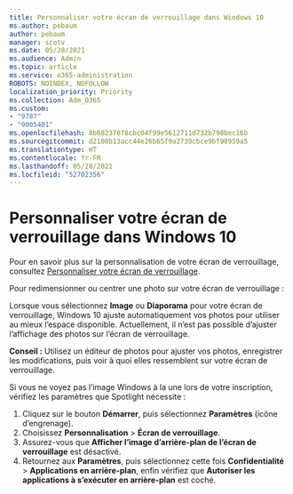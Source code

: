 ```yaml
---
title: Personnaliser votre écran de verrouillage dans Windows 10
ms.author: pebaum
author: pebaum
manager: scotv
ms.date: 05/28/2021
ms.audience: Admin
ms.topic: article
ms.service: o365-administration
ROBOTS: NOINDEX, NOFOLLOW
localization_priority: Priority
ms.collection: Adm_O365
ms.custom:
- "9787"
- "9005401"
ms.openlocfilehash: 8b68237078cbc04f99e5612711d732b798bec16b
ms.sourcegitcommit: d2108b13acc44e26b65f9a2739cbce9bf98959a5
ms.translationtype: HT
ms.contentlocale: fr-FR
ms.lasthandoff: 05/28/2021
ms.locfileid: "52702356"
---
```

# <a name="personalize-your-lock-screen-in-windows-10"></a>Personnaliser votre écran de verrouillage dans Windows 10

Pour en savoir plus sur la personnalisation de votre écran de verrouillage, consultez [Personnaliser votre écran de verrouillage](https://support.microsoft.com/windows/personalize-your-lock-screen-81dab9b0-35cf-887c-84a0-6de8ef72bea0).

Pour redimensionner ou centrer une photo sur votre écran de verrouillage :

Lorsque vous sélectionnez **Image** ou **Diaporama** pour votre écran de verrouillage, Windows 10 ajuste automatiquement vos photos pour utiliser au mieux l’espace disponible. Actuellement, il n’est pas possible d’ajuster l’affichage des photos sur l’écran de verrouillage.

**Conseil :** Utilisez un éditeur de photos pour ajuster vos photos, enregistrer les modifications, puis voir à quoi elles ressemblent sur votre écran de verrouillage.

Si vous ne voyez pas l’image Windows à la une lors de votre inscription, vérifiez les paramètres que Spotlight nécessite : 

1. Cliquez sur le bouton **Démarrer**, puis sélectionnez **Paramètres** (icône d’engrenage).
1. Choisissez **Personnalisation** > **Écran de verrouillage**.
1. Assurez-vous que **Afficher l’image d’arrière-plan de l’écran de verrouillage** est désactivé.
1. Retournez aux **Paramètres**, puis sélectionnez cette fois **Confidentialité** > **Applications en arrière-plan**, enfin vérifiez que **Autoriser les applications à s’exécuter en arrière-plan** est coché.
